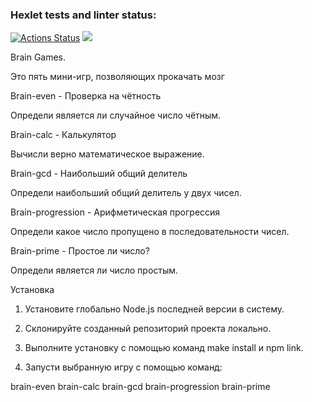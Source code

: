 ### Hexlet tests and linter status:
[![Actions Status](https://github.com/IamUnranked/frontend-project-44/workflows/hexlet-check/badge.svg)](https://github.com/IamUnranked/frontend-project-44/actions)
<a href="https://codeclimate.com/github/IamUnranked/frontend-project-44/maintainability"><img src="https://api.codeclimate.com/v1/badges/d9a9f931105fdb124a32/maintainability" /></a>

Brain Games.

Это пять мини-игр, позволяющих прокачать мозг

Brain-even  - Проверка на чётность

Определи является ли случайное число чётным.

Brain-calc - Калькулятор

Вычисли верно математическое выражение.

Brain-gcd - Наибольший общий делитель

Определи наибольший общий делитель у двух чисел.

Brain-progression - Арифметическая прогрессия

Определи какое число пропущено в последовательности чисел.

Brain-prime - Простое ли число?

Определи является ли число простым.

Установка
1. Установите глобально Node.js последней версии в систему.

2. Склонируйте созданный репозиторий проекта локально.

3. Выполните установку с помощью команд make install и npm link.

4. Запусти выбранную игру с помощью команд:

brain-even
brain-calc
brain-gcd
brain-progression
brain-prime
